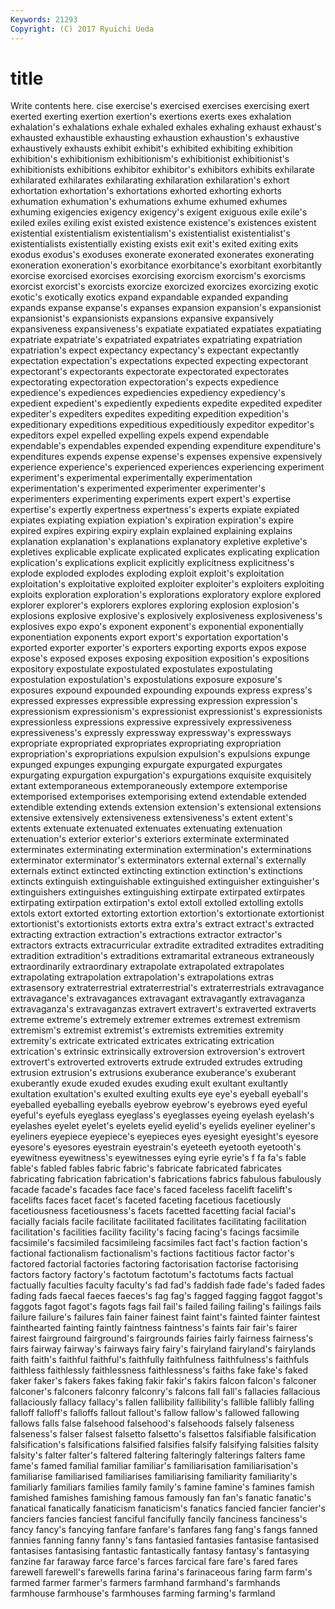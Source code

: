 ```yaml
---
Keywords: 21293 
Copyright: (C) 2017 Ryuichi Ueda
---
```


# title

Write contents here.
cise exercise's exercised exercises
exercising exert exerted exerting exertion exertion's exertions exerts exes exhalation
exhalation's exhalations exhale exhaled exhales exhaling exhaust exhaust's exhausted exhaustible
exhausting exhaustion exhaustion's exhaustive exhaustively exhausts exhibit exhibit's exhibited exhibiting
exhibition exhibition's exhibitionism exhibitionism's exhibitionist exhibitionist's exhibitionists exhibitions exhibitor exhibitor's
exhibitors exhibits exhilarate exhilarated exhilarates exhilarating exhilaration exhilaration's exhort exhortation
exhortation's exhortations exhorted exhorting exhorts exhumation exhumation's exhumations exhume exhumed
exhumes exhuming exigencies exigency exigency's exigent exiguous exile exile's exiled
exiles exiling exist existed existence existence's existences existent existential existentialism
existentialism's existentialist existentialist's existentialists existentially existing exists exit exit's exited
exiting exits exodus exodus's exoduses exonerate exonerated exonerates exonerating exoneration
exoneration's exorbitance exorbitance's exorbitant exorbitantly exorcise exorcised exorcises exorcising exorcism
exorcism's exorcisms exorcist exorcist's exorcists exorcize exorcized exorcizes exorcizing exotic
exotic's exotically exotics expand expandable expanded expanding expands expanse expanse's
expanses expansion expansion's expansionist expansionist's expansionists expansions expansive expansively expansiveness
expansiveness's expatiate expatiated expatiates expatiating expatriate expatriate's expatriated expatriates expatriating
expatriation expatriation's expect expectancy expectancy's expectant expectantly expectation expectation's expectations
expected expecting expectorant expectorant's expectorants expectorate expectorated expectorates expectorating expectoration
expectoration's expects expedience expedience's expediences expediencies expediency expediency's expedient expedient's
expediently expedients expedite expedited expediter expediter's expediters expedites expediting expedition
expedition's expeditionary expeditions expeditious expeditiously expeditor expeditor's expeditors expel expelled
expelling expels expend expendable expendable's expendables expended expending expenditure expenditure's
expenditures expends expense expense's expenses expensive expensively experience experience's experienced
experiences experiencing experiment experiment's experimental experimentally experimentation experimentation's experimented experimenter
experimenter's experimenters experimenting experiments expert expert's expertise expertise's expertly expertness
expertness's experts expiate expiated expiates expiating expiation expiation's expiration expiration's
expire expired expires expiring expiry explain explained explaining explains explanation
explanation's explanations explanatory expletive expletive's expletives explicable explicate explicated explicates
explicating explication explication's explications explicit explicitly explicitness explicitness's explode exploded
explodes exploding exploit exploit's exploitation exploitation's exploitative exploited exploiter exploiter's
exploiters exploiting exploits exploration exploration's explorations exploratory explore explored explorer
explorer's explorers explores exploring explosion explosion's explosions explosive explosive's explosively
explosiveness explosiveness's explosives expo expo's exponent exponent's exponential exponentially exponentiation
exponents export export's exportation exportation's exported exporter exporter's exporters exporting
exports expos expose expose's exposed exposes exposing exposition exposition's expositions
expository expostulate expostulated expostulates expostulating expostulation expostulation's expostulations exposure exposure's
exposures expound expounded expounding expounds express express's expressed expresses expressible
expressing expression expression's expressionism expressionism's expressionist expressionist's expressionists expressionless expressions
expressive expressively expressiveness expressiveness's expressly expressway expressway's expressways expropriate expropriated
expropriates expropriating expropriation expropriation's expropriations expulsion expulsion's expulsions expunge expunged
expunges expunging expurgate expurgated expurgates expurgating expurgation expurgation's expurgations exquisite
exquisitely extant extemporaneous extemporaneously extempore extemporise extemporised extemporises extemporising extend
extendable extended extendible extending extends extension extension's extensional extensions extensive
extensively extensiveness extensiveness's extent extent's extents extenuate extenuated extenuates extenuating
extenuation extenuation's exterior exterior's exteriors exterminate exterminated exterminates exterminating extermination
extermination's exterminations exterminator exterminator's exterminators external external's externally externals extinct
extincted extincting extinction extinction's extinctions extincts extinguish extinguishable extinguished extinguisher
extinguisher's extinguishers extinguishes extinguishing extirpate extirpated extirpates extirpating extirpation extirpation's
extol extoll extolled extolling extolls extols extort extorted extorting extortion
extortion's extortionate extortionist extortionist's extortionists extorts extra extra's extract extract's
extracted extracting extraction extraction's extractions extractor extractor's extractors extracts extracurricular
extradite extradited extradites extraditing extradition extradition's extraditions extramarital extraneous extraneously
extraordinarily extraordinary extrapolate extrapolated extrapolates extrapolating extrapolation extrapolation's extrapolations extras
extrasensory extraterrestrial extraterrestrial's extraterrestrials extravagance extravagance's extravagances extravagant extravagantly extravaganza
extravaganza's extravaganzas extravert extravert's extraverted extraverts extreme extreme's extremely extremer
extremes extremest extremism extremism's extremist extremist's extremists extremities extremity extremity's
extricate extricated extricates extricating extrication extrication's extrinsic extrinsically extroversion extroversion's
extrovert extrovert's extroverted extroverts extrude extruded extrudes extruding extrusion extrusion's
extrusions exuberance exuberance's exuberant exuberantly exude exuded exudes exuding exult
exultant exultantly exultation exultation's exulted exulting exults eye eye's eyeball
eyeball's eyeballed eyeballing eyeballs eyebrow eyebrow's eyebrows eyed eyeful eyeful's
eyefuls eyeglass eyeglass's eyeglasses eyeing eyelash eyelash's eyelashes eyelet eyelet's
eyelets eyelid eyelid's eyelids eyeliner eyeliner's eyeliners eyepiece eyepiece's eyepieces
eyes eyesight eyesight's eyesore eyesore's eyesores eyestrain eyestrain's eyeteeth eyetooth
eyetooth's eyewitness eyewitness's eyewitnesses eying eyrie eyrie's f fa fa's
fable fable's fabled fables fabric fabric's fabricate fabricated fabricates fabricating
fabrication fabrication's fabrications fabrics fabulous fabulously facade facade's facades face
face's faced faceless facelift facelift's facelifts faces facet facet's faceted
faceting facetious facetiously facetiousness facetiousness's facets facetted facetting facial facial's
facially facials facile facilitate facilitated facilitates facilitating facilitation facilitation's facilities
facility facility's facing facing's facings facsimile facsimile's facsimiled facsimileing facsimiles
fact fact's faction faction's factional factionalism factionalism's factions factitious factor
factor's factored factorial factories factoring factorisation factorise factorising factors factory
factory's factotum factotum's factotums facts factual factually faculties faculty faculty's
fad fad's faddish fade fade's faded fades fading fads faecal
faeces faeces's fag fag's fagged fagging faggot faggot's faggots fagot
fagot's fagots fags fail fail's failed failing failing's failings fails
failure failure's failures fain fainer fainest faint faint's fainted fainter
faintest fainthearted fainting faintly faintness faintness's faints fair fair's fairer
fairest fairground fairground's fairgrounds fairies fairly fairness fairness's fairs fairway
fairway's fairways fairy fairy's fairyland fairyland's fairylands faith faith's faithful
faithful's faithfully faithfulness faithfulness's faithfuls faithless faithlessly faithlessness faithlessness's faiths
fake fake's faked faker faker's fakers fakes faking fakir fakir's
fakirs falcon falcon's falconer falconer's falconers falconry falconry's falcons fall
fall's fallacies fallacious fallaciously fallacy fallacy's fallen fallibility fallibility's fallible
fallibly falling falloff falloff's falloffs fallout fallout's fallow fallow's fallowed
fallowing fallows falls false falsehood falsehood's falsehoods falsely falseness falseness's
falser falsest falsetto falsetto's falsettos falsifiable falsification falsification's falsifications falsified
falsifies falsify falsifying falsities falsity falsity's falter falter's faltered faltering
falteringly falterings falters fame fame's famed familial familiar familiar's familiarisation
familiarisation's familiarise familiarised familiarises familiarising familiarity familiarity's familiarly familiars families
family family's famine famine's famines famish famished famishes famishing famous
famously fan fan's fanatic fanatic's fanatical fanatically fanaticism fanaticism's fanatics
fancied fancier fancier's fanciers fancies fanciest fanciful fancifully fancily fanciness
fanciness's fancy fancy's fancying fanfare fanfare's fanfares fang fang's fangs
fanned fannies fanning fanny fanny's fans fantasied fantasies fantasise fantasised
fantasises fantasising fantastic fantastically fantasy fantasy's fantasying fanzine far faraway
farce farce's farces farcical fare fare's fared fares farewell farewell's
farewells farina farina's farinaceous faring farm farm's farmed farmer farmer's
farmers farmhand farmhand's farmhands farmhouse farmhouse's farmhouses farming farming's farmland
